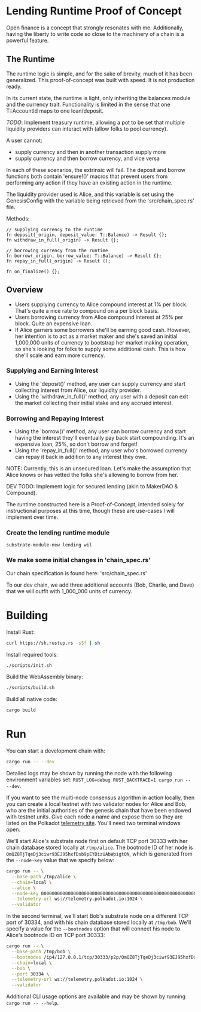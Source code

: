 # Lending Runtime Proof of Concept

Open finance is a concept that strongly resonates with me. Additionally, having the liberty to write code so close to the machinery of a chain is a powerful feature. 

## The Runtime

The runtime logic is simple, and for the sake of brevity, much of it has been generalized. This proof-of-concept was built with speed. It is not production ready. 

In its current state, the runtime is light, only inheriting the balances module and the currency trait. Functionality is limited in the sense that one T::AccountId maps to one loan/deposit. 

*TODO*: Implement treasury runtime, allowing a pot to be set that multiple liquidity providers can interact with (allow folks to pool currency).

A user cannot:
- supply currency and then in another transaction supply more
- supply currency and then borrow currency, and vice versa

In each of these scenarios, the extrinsic will fail. The deposit and borrow functions both contain 'ensure!()' macros that prevent users from performing any action if they have an existing action in the runtime. 

The liquidity provider used is Alice, and this variable is set using the GenesisConfig with the variable being retrieved from the 'src/chain_spec.rs' file. 

Methods:
```
// supplying currency to the runtime
fn deposit(_origin, deposit_value: T::Balance) -> Result {};
fn withdraw_in_full(_origin) -> Result {};

// borrowing currency from the runtime
fn borrow(_origin, borrow_value: T::Balance) -> Result {};
fn repay_in_full(_origin) -> Result ();

fn on_finalize() {};
```
## Overview 
- Users supplying currency to Alice compound interest at 1% per block. That's quite a nice rate to compound on a per block basis. 
- Users borrowing currency from Alice compound interest at 25% per block. Quite an expensive loan. 
- If Alice garners some borrowers she'll be earning good cash. However, her intention is to act as a market maker and she's saved an initial 1,000,000 units of currency to bootstrap her market making operation, so she's looking for folks to supply some additional cash. This is how she'll scale and earn more currency. 

### Supplying and Earning Interest 
- Using the 'deposit()' method, any user can supply currency and start collecting interest from Alice, our liquidity provider. 
- Using the 'withdraw_in_full()' method, any user with a deposit can exit the market collecting their initial stake and any accrued interest. 

### Borrowing and Repaying Interest
- Using the 'borrow()' method, any user can borrow currency and start having the interest they'll eventually pay back start compounding. It's an expensive loan, 25%, so don't borrow and forget!
- Using the 'repay_in_full()' method, any user who's borrowed currency can repay it back in addition to any interest they owe. 

NOTE: Currently, this is an unsecured loan. Let's make the assumption that Alice knows or has vetted the folks she's allowing to borrow from her. 

DEV TODO: Implement logic for secured lending (akin to MakerDAO & Compound).




The runtime constructed here is a Proof-of-Concept, intended solely for instructional purposes at this time, though these are use-cases I will implement over time. 



### Create the lending runtime module
```
substrate-module-new lending wil
```

### We make some initial changes in 'chain_spec.rs'
Our chain specification is found here: 'src/chain_spec.rs' 

To our dev chain, we add three additional accounts (Bob, Charlie, and Dave) that we will outfit with 1_000_000 units of currency. 

# Building

Install Rust:

```bash
curl https://sh.rustup.rs -sSf | sh
```

Install required tools:

```bash
./scripts/init.sh
```

Build the WebAssembly binary:

```bash
./scripts/build.sh
```

Build all native code:

```bash
cargo build
```

# Run

You can start a development chain with:

```bash
cargo run -- --dev
```

Detailed logs may be shown by running the node with the following environment variables set: `RUST_LOG=debug RUST_BACKTRACE=1 cargo run -- --dev`.

If you want to see the multi-node consensus algorithm in action locally, then you can create a local testnet with two validator nodes for Alice and Bob, who are the initial authorities of the genesis chain that have been endowed with testnet units. Give each node a name and expose them so they are listed on the Polkadot [telemetry site](https://telemetry.polkadot.io/#/Local%20Testnet). You'll need two terminal windows open.

We'll start Alice's substrate node first on default TCP port 30333 with her chain database stored locally at `/tmp/alice`. The bootnode ID of her node is `QmQZ8TjTqeDj3ciwr93EJ95hxfDsb9pEYDizUAbWpigtQN`, which is generated from the `--node-key` value that we specify below:

```bash
cargo run -- \
  --base-path /tmp/alice \
  --chain=local \
  --alice \
  --node-key 0000000000000000000000000000000000000000000000000000000000000001 \
  --telemetry-url ws://telemetry.polkadot.io:1024 \
  --validator
```

In the second terminal, we'll start Bob's substrate node on a different TCP port of 30334, and with his chain database stored locally at `/tmp/bob`. We'll specify a value for the `--bootnodes` option that will connect his node to Alice's bootnode ID on TCP port 30333:

```bash
cargo run -- \
  --base-path /tmp/bob \
  --bootnodes /ip4/127.0.0.1/tcp/30333/p2p/QmQZ8TjTqeDj3ciwr93EJ95hxfDsb9pEYDizUAbWpigtQN \
  --chain=local \
  --bob \
  --port 30334 \
  --telemetry-url ws://telemetry.polkadot.io:1024 \
  --validator
```

Additional CLI usage options are available and may be shown by running `cargo run -- --help`.
